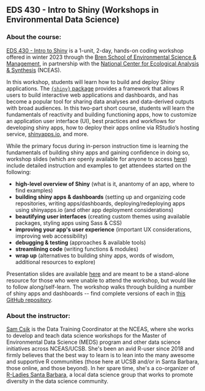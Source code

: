 ## EDS 430 - Intro to Shiny (Workshops in Environmental Data Science)

### About the course: 

[EDS 430 - Intro to Shiny](https://bren.ucsb.edu/courses/eds-430) is a 1-unit, 2-day, hands-on coding workshop offered in winter 2023 through the [Bren School of Environmental Science & Management](https://bren.ucsb.edu/), in partnership with the [National Center for Ecological Analysis & Synthesis](https://www.nceas.ucsb.edu/) (NCEAS). 

In this workshop, students will learn how to build and deploy Shiny applications. The [`{shiny}` package](https://shiny.rstudio.com/) provides a framework that allows R users to build interactive web applications and dashboards, and has become a popular tool for sharing data analyses and data-derived outputs with broad audiences. In this two-part short course, students will learn the fundamentals of reactivity and building functioning apps, how to customize an application user interface (UI), best practices and workflows for developing shiny apps, how to deploy their apps online via RStudio’s hosting service, [shinyapps.io](https://shinyapps.io/), and more.

While the primary focus during in-person instruction time is learning the fundamentals of building shiny apps and gaining confidence in doing so, workshop slides (which are openly available for anyone to access [here](https://ucsb-meds.github.io/EDS430-Shiny/#/title-slide)) include detailed instruction and examples to get attendees started on the following:

- **high-level overview of Shiny** (what is it, anantomy of an app, where to find examples)
- **building shiny apps & dashboards** (setting up and organizing code repositories, writing apps/dashboards, deploying/redeploying apps using shinyapps.io (and other app deployment considerations)
- **beautifying user interfaces** (creating custom themes using available packages, styling apps using Sass & CSS)
- **improving your app's user experience** (important UX considerations, improving web accessibility)
- **debugging & testing** (approaches & available tools)
- **streamlining code** (writing functions & modules)
- **wrap up** (alternatives to building shiny apps, words of wisdom, additional resources to explore)

Presentation slides are available [here](https://ucsb-meds.github.io/EDS430-Shiny/#/title-slide) and are meant to be a stand-alone resource for those who were unable to attend the workshop, but would like to follow along/self-learn. The workshop walks through building a number of shiny apps and dashboards -- find complete versions of each in [this GitHub repository](https://github.com/samanthacsik/EDS430-shiny-app).

### About the instructor:

[Sam Csik](https://samanthacsik.github.io/) is the Data Training Coordinator at the NCEAS, where she works to develop and teach data science workshops for the Master of Environmental Data Science (MEDS) program and other data science initiatives across NCEAS/UCSB. She's been an avid R-user since 2018 and firmly believes that the best way to learn is to lean into the many awesome and supportive R communities (those here at UCSB and/or in Santa Barbara, those online, and those beyond). In her spare time, she's a co-organizer of [R-Ladies Santa Barbara](https://www.meetup.com/rladies-santa-barbara/), a local data science group that works to promote diversity in the data science community.
